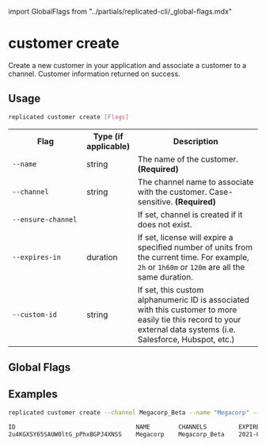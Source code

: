 import GlobalFlags from "../partials/replicated-cli/_global-flags.mdx"

# customer create

Create a new customer in your application and associate a customer to a channel.
Customer information returned on success.

## Usage
```bash
replicated customer create [Flags]
```

<table>
  <tr>
    <th width="30%">Flag</th>
    <th width="20%">Type (if applicable)</th>
    <th width="50%">Description</th>
  </tr>
  <tr>
    <td><code>--name</code></td>
    <td>string</td>
    <td>The name of the customer. <strong>(Required)</strong></td>
  </tr>
  <tr>
    <td><code>--channel</code></td>
    <td>string</td>
    <td>The channel name to associate with the customer. Case-sensitive. <strong>(Required)</strong></td>
  </tr>
  <tr>
    <td><code>--ensure-channel</code></td>
    <td></td>
    <td>If set, channel is created if it does not exist.</td>
  </tr>
  <tr>
    <td><code>--expires-in</code></td>
    <td>duration</td>
    <td>If set, license will expire a specified number of units from the current time. For example, <code>2h</code> or <code>1h60m</code> or <code>120m</code> are all the same duration.</td>
  </tr>
  <tr>
    <td><code>--custom-id</code></td>
    <td>string</td>
    <td>If set, this custom alphanumeric ID is associated with this customer to more easily tie this record to your external data systems (i.e. Salesforce, Hubspot, etc.) </td>
  </tr>
</table>

## Global Flags

<GlobalFlags/>

## Examples
```bash
replicated customer create --channel Megacorp_Beta --name "Megacorp" --ensure-channel --expires-in "8760h" --custom-id "salesforceid-123"
```

```bash
ID                                  NAME        CHANNELS         EXPIRES                          TYPE    CUSTOM_ID
2u4KGXSY65SAUW0ltG_pPhxBGPJ4XNSS    Megacorp    Megacorp_Beta    2021-01-20 00:17:38 +0000 UTC    dev     salesforceid-123
```
